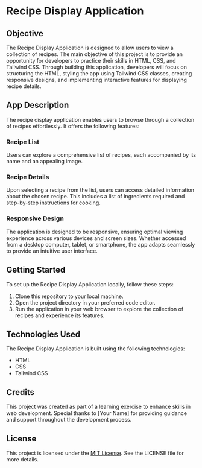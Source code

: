 # Recipe Display Application

## Objective
The Recipe Display Application is designed to allow users to view a collection of recipes. The main objective of this project is to provide an opportunity for developers to practice their skills in HTML, CSS, and Tailwind CSS. Through building this application, developers will focus on structuring the HTML, styling the app using Tailwind CSS classes, creating responsive designs, and implementing interactive features for displaying recipe details.

## App Description
The recipe display application enables users to browse through a collection of recipes effortlessly. It offers the following features:

### Recipe List
Users can explore a comprehensive list of recipes, each accompanied by its name and an appealing image.

### Recipe Details
Upon selecting a recipe from the list, users can access detailed information about the chosen recipe. This includes a list of ingredients required and step-by-step instructions for cooking.

### Responsive Design
The application is designed to be responsive, ensuring optimal viewing experience across various devices and screen sizes. Whether accessed from a desktop computer, tablet, or smartphone, the app adapts seamlessly to provide an intuitive user interface.

## Getting Started
To set up the Recipe Display Application locally, follow these steps:

1. Clone this repository to your local machine.
2. Open the project directory in your preferred code editor.
3. Run the application in your web browser to explore the collection of recipes and experience its features.

## Technologies Used
The Recipe Display Application is built using the following technologies:

- HTML
- CSS
- Tailwind CSS

## Credits
This project was created as part of a learning exercise to enhance skills in web development. Special thanks to [Your Name] for providing guidance and support throughout the development process.

## License
This project is licensed under the [MIT License](https://opensource.org/licenses/MIT). See the LICENSE file for more details.

